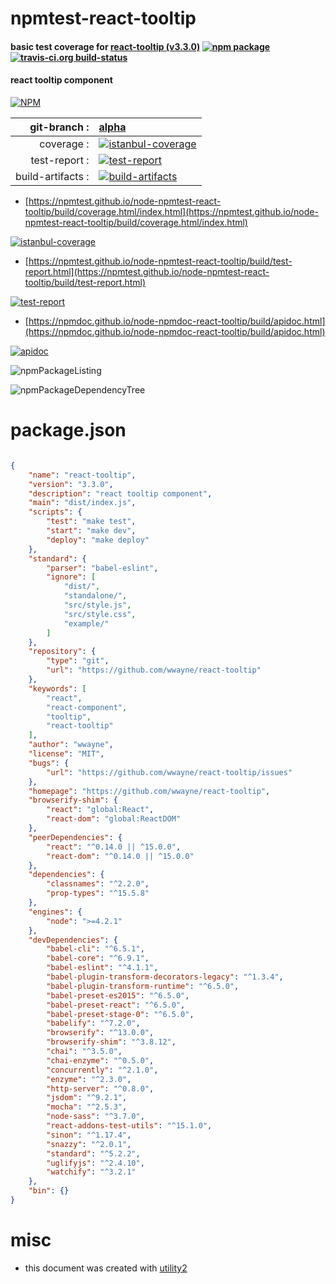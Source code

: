 # npmtest-react-tooltip

#### basic test coverage for  [react-tooltip (v3.3.0)](https://github.com/wwayne/react-tooltip)  [![npm package](https://img.shields.io/npm/v/npmtest-react-tooltip.svg?style=flat-square)](https://www.npmjs.org/package/npmtest-react-tooltip) [![travis-ci.org build-status](https://api.travis-ci.org/npmtest/node-npmtest-react-tooltip.svg)](https://travis-ci.org/npmtest/node-npmtest-react-tooltip)

#### react tooltip component

[![NPM](https://nodei.co/npm/react-tooltip.png?downloads=true&downloadRank=true&stars=true)](https://www.npmjs.com/package/react-tooltip)

| git-branch : | [alpha](https://github.com/npmtest/node-npmtest-react-tooltip/tree/alpha)|
|--:|:--|
| coverage : | [![istanbul-coverage](https://npmtest.github.io/node-npmtest-react-tooltip/build/coverage.badge.svg)](https://npmtest.github.io/node-npmtest-react-tooltip/build/coverage.html/index.html)|
| test-report : | [![test-report](https://npmtest.github.io/node-npmtest-react-tooltip/build/test-report.badge.svg)](https://npmtest.github.io/node-npmtest-react-tooltip/build/test-report.html)|
| build-artifacts : | [![build-artifacts](https://npmtest.github.io/node-npmtest-react-tooltip/glyphicons_144_folder_open.png)](https://github.com/npmtest/node-npmtest-react-tooltip/tree/gh-pages/build)|

- [https://npmtest.github.io/node-npmtest-react-tooltip/build/coverage.html/index.html](https://npmtest.github.io/node-npmtest-react-tooltip/build/coverage.html/index.html)

[![istanbul-coverage](https://npmtest.github.io/node-npmtest-react-tooltip/build/screenCapture.buildCi.browser.%252Ftmp%252Fbuild%252Fcoverage.lib.html.png)](https://npmtest.github.io/node-npmtest-react-tooltip/build/coverage.html/index.html)

- [https://npmtest.github.io/node-npmtest-react-tooltip/build/test-report.html](https://npmtest.github.io/node-npmtest-react-tooltip/build/test-report.html)

[![test-report](https://npmtest.github.io/node-npmtest-react-tooltip/build/screenCapture.buildCi.browser.%252Ftmp%252Fbuild%252Ftest-report.html.png)](https://npmtest.github.io/node-npmtest-react-tooltip/build/test-report.html)

- [https://npmdoc.github.io/node-npmdoc-react-tooltip/build/apidoc.html](https://npmdoc.github.io/node-npmdoc-react-tooltip/build/apidoc.html)

[![apidoc](https://npmdoc.github.io/node-npmdoc-react-tooltip/build/screenCapture.buildCi.browser.%252Ftmp%252Fbuild%252Fapidoc.html.png)](https://npmdoc.github.io/node-npmdoc-react-tooltip/build/apidoc.html)

![npmPackageListing](https://npmtest.github.io/node-npmtest-react-tooltip/build/screenCapture.npmPackageListing.svg)

![npmPackageDependencyTree](https://npmtest.github.io/node-npmtest-react-tooltip/build/screenCapture.npmPackageDependencyTree.svg)



# package.json

```json

{
    "name": "react-tooltip",
    "version": "3.3.0",
    "description": "react tooltip component",
    "main": "dist/index.js",
    "scripts": {
        "test": "make test",
        "start": "make dev",
        "deploy": "make deploy"
    },
    "standard": {
        "parser": "babel-eslint",
        "ignore": [
            "dist/",
            "standalone/",
            "src/style.js",
            "src/style.css",
            "example/"
        ]
    },
    "repository": {
        "type": "git",
        "url": "https://github.com/wwayne/react-tooltip"
    },
    "keywords": [
        "react",
        "react-component",
        "tooltip",
        "react-tooltip"
    ],
    "author": "wwayne",
    "license": "MIT",
    "bugs": {
        "url": "https://github.com/wwayne/react-tooltip/issues"
    },
    "homepage": "https://github.com/wwayne/react-tooltip",
    "browserify-shim": {
        "react": "global:React",
        "react-dom": "global:ReactDOM"
    },
    "peerDependencies": {
        "react": "^0.14.0 || ^15.0.0",
        "react-dom": "^0.14.0 || ^15.0.0"
    },
    "dependencies": {
        "classnames": "^2.2.0",
        "prop-types": "^15.5.8"
    },
    "engines": {
        "node": ">=4.2.1"
    },
    "devDependencies": {
        "babel-cli": "^6.5.1",
        "babel-core": "^6.9.1",
        "babel-eslint": "^4.1.1",
        "babel-plugin-transform-decorators-legacy": "^1.3.4",
        "babel-plugin-transform-runtime": "^6.5.0",
        "babel-preset-es2015": "^6.5.0",
        "babel-preset-react": "^6.5.0",
        "babel-preset-stage-0": "^6.5.0",
        "babelify": "^7.2.0",
        "browserify": "^13.0.0",
        "browserify-shim": "^3.8.12",
        "chai": "^3.5.0",
        "chai-enzyme": "^0.5.0",
        "concurrently": "^2.1.0",
        "enzyme": "^2.3.0",
        "http-server": "^0.8.0",
        "jsdom": "^9.2.1",
        "mocha": "^2.5.3",
        "node-sass": "^3.7.0",
        "react-addons-test-utils": "^15.1.0",
        "sinon": "^1.17.4",
        "snazzy": "^2.0.1",
        "standard": "^5.2.2",
        "uglifyjs": "^2.4.10",
        "watchify": "^3.2.1"
    },
    "bin": {}
}
```



# misc
- this document was created with [utility2](https://github.com/kaizhu256/node-utility2)

